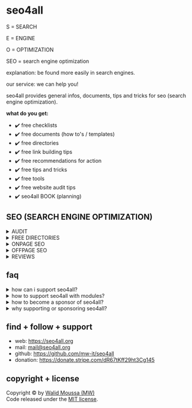 # seo4all
<p>S = SEARCH</p>
<p>E = ENGINE</p>
<p>O = OPTIMIZATION</p>
<p>SEO = search engine optimization</p>
<p>explanation: be found more easily in search engines.</p>
<p>our service: we can help you!</p>

<p>seo4all provides general infos, documents, tips and tricks for seo (search engine optimization).</p>

<p><strong>what do you get:</strong></p>

+ ✔️ free checklists
+ ✔️ free documents (how to's / templates)
+ ✔️ free directories
+ ✔️ free link building tips
+ ✔️ free recommendations for action
+ ✔️ free tips and tricks
+ ✔️ free tools
+ ✔️ free website audit tips
+ ✔️ seo4all BOOK (planning)

## SEO (SEARCH ENGINE OPTIMIZATION)
<details>
    <summary>AUDIT</summary>
<table border="1">
    <thead>
        <th>CRITERIA</th>
        <th>DESCRIPTION/ Recommendations</th>
        <th>ONPAGE/ OFFPAGE</th>
        <th>GOOD</th>
        <th>MEDIUM</th>
        <th>BAD</th>
    </thead>
    <tbody>
        <tr>
            <td colspan="6"><strong>GENERAL</strong></td>
        </tr>
        <tr>
            <td>Domain age</td>
            <td>Age of the Domain in years</td>
            <td></td>
            <td>&gt; 5</td>
            <td>2 - 5</td>
            <td>&lt; 2</td>
        </tr>
        <tr>
            <td>Alexa Ranking (Global)</td>
            <td>Calculation of the generated backlink traffic</td>
            <td></td>
            <td>&lt; 10000</td>
            <td>10000 - 100000</td>
            <td>&gt; 100000</td>
        </tr>
        <tr>
            <td>Alexa Ranking (National)</td>
            <td>Calculation of the generated backlink traffic</td>
            <td></td>
            <td>&lt; 1000</td>
            <td>1000 - 10000</td>
            <td>&gt; 10000</td>
        </tr>
        <tr>
            <td>Bing Index</td>
            <td>Number of pages listed in the Bing Index</td>
            <td></td>
            <td>&gt; 1000</td>
            <td>100 - 1000</td>
            <td>&lt; 100</td>
        </tr>
        <tr>
            <td>Google Index</td>
            <td>Number of pages listed in the Google Index</td>
            <td></td>
            <td>&gt; 1000</td>
            <td>100 - 1000</td>
            <td>&lt; 100</td>
        </tr>
        <tr>
            <td>Google PageRank</td>
            <td>Importance of the domain (0-10)</td>
            <td></td>
            <td>&gt; 8</td>
            <td>3 - 7</td>
            <td>&lt; 2</td>
        </tr>
        <tr>
            <td colspan="6"><strong>SECURITY</strong></td>
        </tr>
        <tr>
            <td>SSL-Expiration</td>
            <td>Expiration date of the SSL certificate.<br>Recommendations: Update your security certificate regularly.</td>
            <td>onpage</td>
            <td></td>
            <td></td>
            <td></td>
        </tr>
        <tr>
            <td colspan="6"><strong>CONTENT</strong></td>
        </tr>
        <tr>
            <td>Number of words</td>
            <td>Number of words in the HTML body.</td>
            <td>onpage</td>
            <td>&gt; 500</td>
            <td>100 - 500</td>
            <td>&lt; 100</td>
        </tr>
        <tr>
            <td>Meta-Title (Page title)</td>
            <td>The title tag has 10-70 characters.</td>
            <td>onpage</td>
            <td>&gt;10 and &lt;70</td>
            <td>-</td>
            <td>&lt;10 or &gt;70</td>
        </tr>
        <tr>
            <td>Meta-Description</td>
            <td>Meta-Description has &gt;40 and &lt;160 characters.</td>
            <td>onpage</td>
            <td>&gt; 40 and &lt;160</td>
            <td>-</td>
            <td>&lt;40 oder &gt;160</td>
        </tr>
        <tr>
            <td>H1 heading</td>
            <td>H1 once per page or once per section tag</td>
            <td>onpage</td>
            <td>&gt;2 per page or tag</td>
            <td>-</td>
            <td>0</td>
        </tr>
        <tr>
            <td>H2 heading</td>
            <td>H2 exists at least one time.</td>
            <td>onpage</td>
            <td>&gt;1</td>
            <td>-</td>
            <td>0</td>
        </tr>
        <tr>
            <td>Image Alt-Attribute</td>
            <td>Images without alternative text.</td>
            <td>onpage</td>
            <td>0</td>
            <td>20,00%</td>
            <td>&gt;20,00%</td>
        </tr>
        <tr>
            <td>LSO optimization level</td>
            <td>Optimization level of the page topic.</td>
            <td>onpage</td>
            <td>&gt; 50%</td>
            <td>50% - 20%</td>
            <td>&lt; 20%</td>
        </tr>
        <tr>
            <td>Relevance of metadata</td>
            <td>Relevance of metadata to content.</td>
            <td>onpage</td>
            <td>&gt; 50%</td>
            <td>50,00%</td>
            <td>0</td>
        </tr>
        <tr>
            <td colspan="6"><strong>SERVER (in progress)</strong></td>
        </tr>
        <tr>
            <td colspan="6"><strong>HTTP STATUS CODE (in progress)</strong></td>
        </tr>
        <tr>
            <td colspan="6"><strong>PAGE SPEED (in progress)</strong></td>
        </tr>
        <tr>
            <td colspan="6"><strong>LOCALIZATION (in progress)</strong></td>
        </tr>
        <tr>
            <td colspan="6"><strong>JAVASCRIPT (in progress)</strong></td>
        </tr>
        <tr>
            <td colspan="6"><strong>CSS (in progress)</strong></td>
        </tr>
        <tr>
            <td colspan="6"><strong>MOBILE DEVICES (in progress)</strong></td>
        </tr>
        <tr>
            <td colspan="6"><strong>PERFORMANCE (in progress)</strong></td>
        </tr>
        <tr>
            <td colspan="6"><strong>INTERNAL LINKS (in progress)</strong></td>
        </tr>
        <tr>
            <td colspan="6"><strong>EXTERNAL LINKS (in progress)</strong></td>
        </tr>
        <tr>
            <td colspan="6"><strong>REDIRECTS (in progress)</strong></td>
        </tr>
        <tr>
            <td colspan="6"><strong>USABILITY (in progress)</strong></td>
        </tr>
    </tbody>
</table>
</details>

<details>
    <summary>FREE DIRECTORIES</summary>
    <ul>
        <li>A</li>
        <li>auskunft.de</li>
        <li>B</li>
        <li>belocal.de</li>
        <li>bing.de</li>
        <li>bingplaces.com</li>
        <li>blaue-branchen.de (yellowmap)</li>
        <li>branchenbuchdeutschland.de</li>
        <li>branchenmorgen.de (yellowmap)</li>
        <li>business-branchenbuch.de</li>
        <li>C</li>
        <li>city-map.com/de</li>
        <li>D</li>
        <li>dasoertliche.de</li>
        <li>dastelefonbuch.de</li>
        <li>dmoz</li>
        <li>E</li>
        <li>F</li>
        <li>facebook.com</li>
        <li>factual.com (foursquare)</li>
        <li>foursquare.com/city-guide</li>
        <li>freieauskunft.de (yellowmap)</li>
        <li>G</li>
        <li>gelbeseiten.de</li>
        <li>gmx.net</li>
        <li>golocal.de</li>
        <li>google.com/intl/de/business</li>
        <li>goyellow.de</li>
        <li>H</li>
        <li>I</li>
        <li>infobel.com</li>
        <li>J</li>
        <li>K</li>
        <li>klicktel.de (11880)</li>
        <li>koomio.com</li>
        <li>L</li>
        <li>lokaleauskunft.de (yellowmap)</li>
        <li>M</li>
        <li>marktplatz-mittelstand.de</li>
        <li>meinestadt.de (dasoertliche)</li>
        <li>meinesuche.net</li>
        <li>mein-verzeichniseintrag.de</li>
        <li>N</li>
        <li>O</li>
        <li>P</li>
        <li>plus.google.com</li>
        <li>Q</li>
        <li>R</li>
        <li>S</li>
        <li>stadtbranchenbuch.com</li>
        <li>T</li>
        <li>tomtom.com</li>
        <li>twitter.com</li>
        <li>U</li>
        <li>uberall.com</li>
        <li>unternehmensauskunft.com</li>
        <li>unternehmensverzeichnis.org</li>
        <li>V</li>
        <li>W</li>
        <li>web.de</li>
        <li>web2.cylex.de</li>
        <li>werkenntdenbesten.de</li>
        <li>wikipedia</li>
        <li>wogibtswas.de</li>
        <li>X</li>
        <li>Y</li>
        <li>yahoo</li>
        <li>yalwa.de</li>
        <li>yellowmap.de</li>
        <li>yelp.de</li>
        <li>yext.com</li>
        <li>Z</li>
        <li>PRESS RELEASE</li>
        <li>firmenpresse.de</li>
        <li>newsmax.com</li>
        <li>presseanzeiger.de</li>
        <li>OTHERS</li>
        <li>11880.com</li>
        <li>aligo.at</li>
        <li>sicherheits-berater.de</li>
        <li>sicheriminternet.de</li>
        <li>simobit.de</li>
        <li>. . .</li>
        <li> do you know more free directories? let us know. help us to grow and extend seo4all.</li>
    </ul>
</details>

<details>
    <summary>ONPAGE SEO</summary>
    <p>...in progress. content coming soon.</p>
</details>

<details>
    <summary>OFFPAGE SEO</summary>
    <p>...in progress. content coming soon.</p>
</details>

<details>
    <summary>REVIEWS</summary>
    <ul>
        <li>Google</li>
        <li>. . .</li>
        <li> do you know more review pages? let us know. help us to grow and extend seo4all.</li>
    </ul>
</details>

## faq
<details>
    <summary>how can i support seo4all?</summary>
    <p>you are welcome. you can provide support in different ways:</p>
    <ul>
        <li>creating or extending checklists</li>
        <li>creating or extending documents (templates)</li>
        <li>creating or extending recommendations for action</li>
        <li>become a sponsor and donate, if you use seo4all or if you think, that seo4all is useful or if seo4all has given you a coffee cup's worth of benefits.</li>
    </ul>
</details>

<details>
    <summary>how to support seo4all with modules?</summary>
    <p>you are welcome. you can support us with creating new or extending existing checklists, documents (templates) for seo4all.</p>
</details>

<details>
    <summary>how to become a sponsor of seo4all?</summary>
    <p>you are welcome. just follow the link to <a href="https://donate.stripe.com/dR67tKff29ht3Cg145" target="_blank">give something back</a></p>
</details>

<details>
    <summary>why supporting or sponsoring seo4all?</summary>
    <p>seo4all is a project of <a href="https://walid-moussa.de" target="_blank">Walid Moussa (MW)</a> under the <a href="https://github.com/mw-it/seo4all/blob/main/LICENSE.txt" target="_blank">MIT license</a>.</p>
    <p>MW provides a lot of software and utilities as freeware for the web without requiring the users to pay any fee.</p>
    <p>however, maintaining the web site, updating the existing utilities and releasing new utilities require to invest a fair amount of time and also money (especially for hosting).</p>
    <p>do you use seo4all or do you find seo4all useful? has seo4all given you a coffee cup's worth of benefits this year?</p>
    <p>make your decision and <a href="https://donate.stripe.com/dR67tKff29ht3Cg145" target="_blank">give something back</a>. with your donation you support the development of seo4all and other useful free software.</p>
    <p>i greatly appreciate your support!</p>
    <p>kind regards</p>
    <p><a href="https://github.com/mw-it" target="_blank">Walid Moussa (MW)</a></p>
</details>

## find + follow + support
+ web: https://seo4all.org
+ mail: mail@seo4all.org
+ github: https://github.com/mw-it/seo4all
+ donation: https://donate.stripe.com/dR67tKff29ht3Cg145

## copyright + license
Copyright &copy; by <a href="https://walid-moussa.de" target="_blank">Walid Moussa (MW)</a><br>
Code released under the <a href="https://github.com/mw-it/seo4all/blob/main/LICENSE.txt" target="_blank">MIT license</a>.
